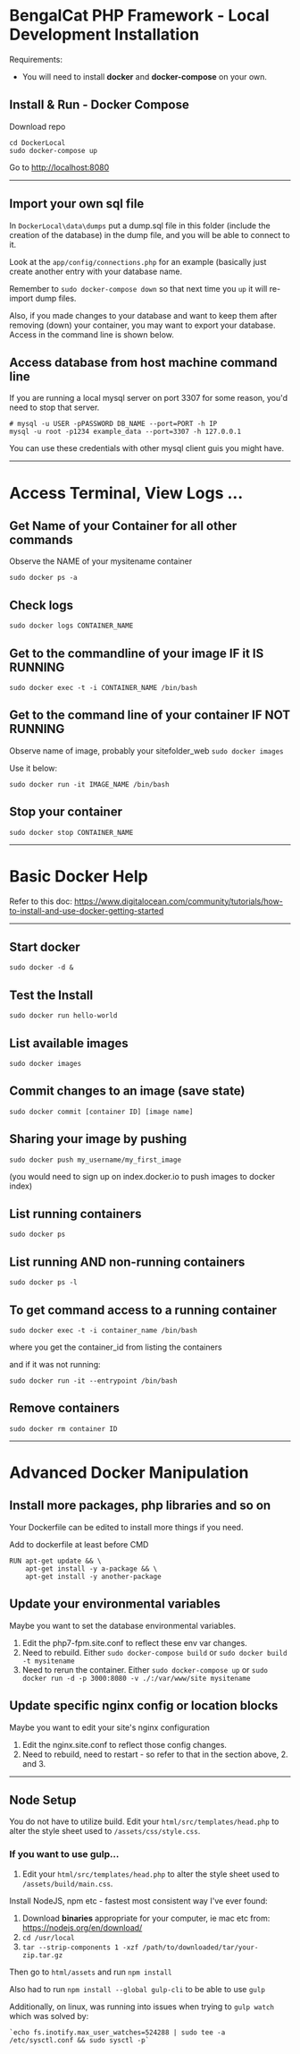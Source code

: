 # BengalCat PHP Framework - Local Development Installation

Requirements:

- You will need to install **docker** and **docker-compose** on your own.

## Install & Run - Docker Compose

Download repo

```
cd DockerLocal
sudo docker-compose up
```
Go to [http://localhost:8080](http://localhost:8080)

---

## Import your own sql file

In `DockerLocal\data\dumps` put a dump.sql file in this folder
(include the creation of the database) in the dump file, and you will be able to connect to it.

Look at the `app/config/connections.php` for an example (basically just create another entry with your database name.

Remember to `sudo docker-compose down` so that next time you `up` it will re-import dump files.

Also, if you made changes to your database and want to keep them after removing
(down) your container, you may want to export your database.
Access in the command line is shown below.

## Access database from host machine command line

If you are running a local mysql server on port 3307 for some reason, you'd need to stop that server.

```
# mysql -u USER -pPASSWORD DB_NAME --port=PORT -h IP
mysql -u root -p1234 example_data --port=3307 -h 127.0.0.1
```

You can use these credentials with other mysql client guis you might have.

---

# Access Terminal, View Logs ...

## Get Name of your Container for all other commands

Observe the NAME of your mysitename container

`sudo docker ps -a`

## Check logs

`sudo docker logs CONTAINER_NAME`

## Get to the commandline of your image IF it IS RUNNING

`sudo docker exec -t -i CONTAINER_NAME /bin/bash`

## Get to the command line of your container IF NOT RUNNING

Observe name of image, probably your sitefolder_web
`sudo docker images`

Use it below:

`sudo docker run -it IMAGE_NAME /bin/bash`


## Stop your container

`sudo docker stop CONTAINER_NAME`

---

# Basic Docker Help

Refer to this doc: https://www.digitalocean.com/community/tutorials/how-to-install-and-use-docker-getting-started

----

## Start docker

`sudo docker -d &`

## Test the Install

`sudo docker run hello-world`

## List available images

`sudo docker images`

## Commit changes to an image (save state)

`sudo docker commit [container ID] [image name]`

## Sharing your image by pushing

`sudo docker push my_username/my_first_image`

(you would need to sign up on index.docker.io to push images to docker index)

## List running containers

`sudo docker ps`

## List running AND non-running containers

`sudo docker ps -l`

## To get command access to a running container

`sudo docker exec -t -i container_name /bin/bash`

where you get the container_id from listing the containers

and if it was not running:

`sudo docker run -it --entrypoint /bin/bash`

## Remove containers

`sudo docker rm container ID`

----

# Advanced Docker Manipulation


## Install more packages, php libraries and so on

Your Dockerfile can be edited to install more things if you need.

Add to dockerfile at least before CMD

```
RUN apt-get update && \
    apt-get install -y a-package && \
    apt-get install -y another-package
```

## Update your environmental variables

Maybe you want to set the database environmental variables.

1. Edit the php7-fpm.site.conf to reflect these env var changes.
2. Need to rebuild. Either `sudo docker-compose build` or `sudo docker build -t mysitename`
3. Need to rerun the container. Either `sudo docker-compose up` or `sudo docker run -d -p 3000:8080 -v ./:/var/www/site mysitename`

## Update specific nginx config or location blocks

Maybe you want to edit your site's nginx configuration

1. Edit the nginx.site.conf to reflect those config changes.
2. Need to rebuild, need to restart - so refer to that in the section above, 2. and 3.

----

## Node Setup

You do not have to utilize build. Edit your `html/src/templates/head.php` to
alter the style sheet used to `/assets/css/style.css`.

### If you want to use gulp...

1. Edit your `html/src/templates/head.php` to alter the style sheet used to
 `/assets/build/main.css`.

Install NodeJS, npm etc - fastest most consistent way I've ever found:

1. Download **binaries** appropriate for your computer, ie mac etc from: https://nodejs.org/en/download/
1. `cd /usr/local`
1. `tar --strip-components 1 -xzf /path/to/downloaded/tar/your-zip.tar.gz`

Then go to `html/assets` and run `npm install`

Also had to run `npm install --global gulp-cli` to be able to use `gulp`

Additionally, on linux, was running into issues when trying to `gulp watch`
which was solved by:

    `echo fs.inotify.max_user_watches=524288 | sudo tee -a /etc/sysctl.conf && sudo sysctl -p`

